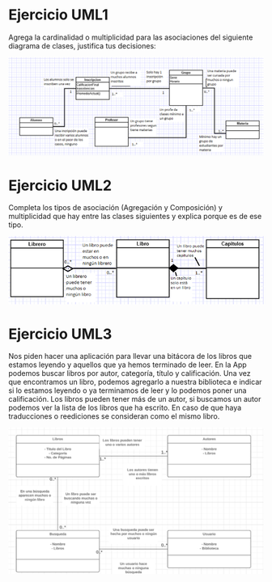 
# Ejercicio UML1

Agrega la cardinalidad o multiplicidad para las asociaciones del siguiente diagrama de clases, justifica tus decisiones:

![Imagen1](https://github.com/FranFig1310/FigueroaWorksOOP/blob/master/Diagramas%20UML/Diagrama%20UML1.png)


# Ejercicio UML2

Completa los tipos de asociación (Agregación y Composición) y multiplicidad que hay entre las clases siguientes y explica porque es de ese tipo.

![Imagen2](https://github.com/FranFig1310/FigueroaWorksOOP/blob/master/Diagramas%20UML/Diagrama%20UML2.png)


# Ejercicio UML3

Nos piden hacer una aplicación para llevar una bitácora de los libros
que estamos leyendo y aquellos que ya hemos terminado de leer. 
En la App podemos buscar libros por autor, categoría, título y calificación.
Una vez que encontramos un libro, podemos agregarlo a nuestra biblioteca e indicar
si lo estamos leyendo o ya terminamos de leer y lo podemos poner una calificación.
Los libros pueden tener más de un autor, si buscamos un autor podemos ver la
lista de los libros que ha escrito. En caso de que haya traducciones o reediciones 
se consideran como el mismo libro. 

![Imagen3](https://github.com/FranFig1310/FigueroaWorksOOP/blob/master/Diagramas%20UML/Diagrama%20UML3.png)
